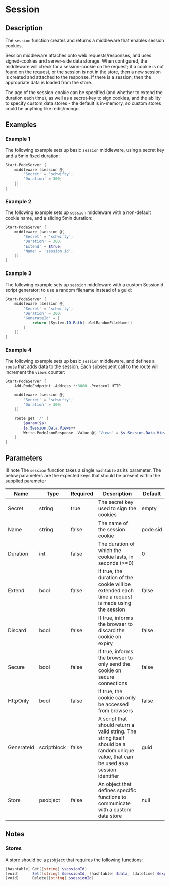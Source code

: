 # Session

## Description

The `session` function creates and returns a middleware that enables session cookies.

Session middleware attaches onto web requests/responses, and uses signed-cookies and server-side data storage. When configured, the middleware will check for a session-cookie on the request; if a cookie is not found on the request, or the session is not in the store, then a new session is created and attached to the response. If there is a session, then the appropriate data is loaded from the store.

The age of the session-cookie can be specified (and whether to extend the duration each time), as well as a secret-key to sign cookies, and the ability to specify custom data stores - the default is in-memory, so custom stores could be anything like redis/mongo.

## Examples

### Example 1

The following example sets up basic `session` middleware, using a secret key and a 5min fixed duration:

```powershell
Start-PodeServer {
    middleware (session @{
        'Secret' = 'schwifty';
        'Duration' = 300;
    })
}
```

### Example 2

The following example sets up `session` middleware with a non-default cookie name, and a sliding 5min duration:

```powershell
Start-PodeServer {
    middleware (session @{
        'Secret' = 'schwifty';
        'Duration' = 300;
        'Extend' = $true;
        'Name' = 'session.id';
    })
}
```

### Example 3

The following example sets up `session` middleware with a custom SessionId script generator; to use a random filename instead of a guid:

```powershell
Start-PodeServer {
    middleware (session @{
        'Secret' = 'schwifty';
        'Duration' = 300;
        'GenerateId' = {
            return [System.IO.Path]::GetRandomFileName()
        }
    })
}
```

### Example 4

The following example sets up basic `session` middleware, and defines a `route` that adds data to the session. Each subsequent call to the route will increment the `views` counter:

```powershell
Start-PodeServer {
    Add-PodeEndpoint -Address *:8080 -Protocol HTTP

    middleware (session @{
        'Secret' = 'schwifty';
        'Duration' = 300;
    })

    route get '/' {
        $param($s)
        $s.Session.Data.Views++
        Write-PodeJsonResponse -Value @{ 'Views' = $s.Session.Data.Views }
    }
}
```

## Parameters

!!! note
    The `session` function takes a single `hashtable` as its parameter. The below parameters are the expected keys that should be present within the supplied parameter

| Name | Type | Required | Description | Default |
| ---- | ---- | -------- | ----------- | ------- |
| Secret | string | true | The secret key used to sign the cookies | empty |
| Name | string | false | The name of the session cookie | pode.sid |
| Duration | int | false | The duration of which the cookie lasts, in seconds (>=0) | 0 |
| Extend | bool | false | If true, the duration of the cookie will be extended each time a request is made using the session | false |
| Discard | bool | false | If true, informs the browser to discard the cookie on expiry | false |
| Secure | bool | false | If true, informs the browser to only send the cookie on secure connections | false |
| HttpOnly | bool | false | If true, the cookie can only be accessed from browsers | false |
| GenerateId | scriptblock | false | A script that should return a valid string. The string itself should be a random unique value, that can be used as a session identifier | guid |
| Store | psobject | false | An object that defines specific functions to communicate with a custom data store | null |

## Notes

### Stores

A store should be a `psobject` that requires the following functions:

```powershell
[hashtable] Get([string] $sessionId)
[void]      Set([string] $sessionId, [hashtable] $data, [datetime] $expiry)
[void]      Delete([string] $sessionId)
```